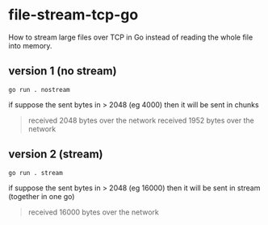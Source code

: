 # file-stream-tcp-go

How to stream large files over TCP in Go instead of reading the whole file into memory.

## version 1 (no stream) 
```
go run . nostream
```
if suppose the sent bytes in > 2048 (eg 4000)
then it will be sent in chunks
> received 2048 bytes over the network
> received 1952 bytes over the network

## version 2 (stream) 
```
go run . stream
```
if suppose the sent bytes in > 2048 (eg 16000)
then it will be sent in stream (together in one go)
> received 16000 bytes over the network
